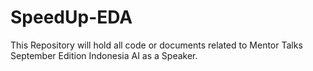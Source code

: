 # SpeedUp-EDA
This Repository will hold all code or documents related to Mentor Talks September Edition Indonesia AI as a Speaker.
